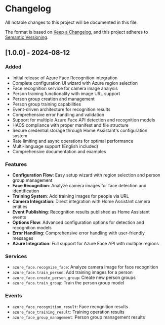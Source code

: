 # Changelog

All notable changes to this project will be documented in this file.

The format is based on [Keep a Changelog](https://keepachangelog.com/en/1.0.0/),
and this project adheres to [Semantic Versioning](https://semver.org/spec/v2.0.0.html).

## [1.0.0] - 2024-08-12

### Added
- Initial release of Azure Face Recognition integration
- Complete configuration UI wizard with Azure region selection
- Face recognition service for camera image analysis
- Person training functionality with image URL support
- Person group creation and management
- Person group training capabilities
- Event-driven architecture for recognition results
- Comprehensive error handling and validation
- Support for multiple Azure Face API detection and recognition models
- HACS compliance with proper manifest and file structure
- Secure credential storage through Home Assistant's configuration system
- Rate limiting and async operations for optimal performance
- Multi-language support (English included)
- Comprehensive documentation and examples

### Features
- **Configuration Flow**: Easy setup wizard with region selection and person group management
- **Face Recognition**: Analyze camera images for face detection and identification
- **Training System**: Add training images for people via URL
- **Camera Integration**: Direct integration with Home Assistant camera entities
- **Event Publishing**: Recognition results published as Home Assistant events
- **Options Flow**: Advanced configuration options for detection and recognition models
- **Error Handling**: Comprehensive error handling with user-friendly messages
- **Azure Integration**: Full support for Azure Face API with multiple regions

### Services
- `azure_face.recognize_face`: Analyze camera image for face recognition
- `azure_face.train_person`: Add training images for a person
- `azure_face.create_person_group`: Create new person groups
- `azure_face.train_group`: Train the person group model

### Events
- `azure_face_recognition_result`: Face recognition results
- `azure_face_training_result`: Training operation results
- `azure_face_group_management`: Person group management results